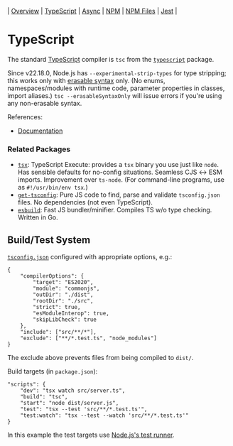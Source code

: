 | [Overview](README.md) | [TypeScript](ts.js) | [Async](async.md)
| [NPM](npm.md) | [NPM Files](npm-files.md) | [Jest](jest.md)
|

TypeScript
==========

The standard [TypeScript] compiler is `tsc` from the [`typescript`] package.

Since v22.18.0, Node.js has `--experimental-strip-types` for type
stripping; this works only with [erasable syntax] only. (No enums,
namespaces/modules with runtime code, parameter properties in classes,
import aliases.) `tsc --erasableSyntaxOnly` will issue errors if you're
using any non-erasable syntax.

References:
- [Documentation][doc]

### Related Packages

* [`tsx`]: TypeScript Execute: provides a `tsx` binary you use just like
  `node`. Has sensible defaults for no-config situations. Seamless CJS ↔
  ESM imports. Improvement over `ts-node`. (For command-line programs, use
  as `#!/usr/bin/env tsx`.)
* [`get-tsconfig`]: Pure JS code to find, parse and validate
  `tsconfig.json` files. No dependencies (not even TypeScript).
* [`esbuild`]: Fast JS bundler/minifier. Compiles TS w/o type checking.
  Written in Go.


Build/Test System
-----------------

[`tsconfig.json`] configured with appropriate options, e.g.:

    {
        "compilerOptions": {
            "target": "ES2020",
            "module": "commonjs",
            "outDir": "./dist",
            "rootDir": "./src",
            "strict": true,
            "esModuleInterop": true,
            "skipLibCheck": true
        },
        "include": ["src/**/*"],
        "exclude": ["**/*.test.ts", "node_modules"]
    }

The exclude above prevents files from being compiled to `dist/`.

Build targets (in `package.json`):

    "scripts": {
        "dev": "tsx watch src/server.ts",
        "build": "tsc",
        "start": "node dist/server.js",
        "test": "tsx --test 'src/**/*.test.ts'",
        "test:watch": "tsx --test --watch 'src/**/*.test.ts'"
    }

In this example the test targets use [Node.js's test runner][njs-test].



<!-------------------------------------------------------------------->

[TypeScript]: https://www.typescriptlang.org/
[doc]: https://www.typescriptlang.org/docs/
[erasable syntax]: https://devblogs.microsoft.com/typescript/announcing-typescript-5-8-beta/#the---erasablesyntaxonly-option

<!-- Packages -->
[`esbuild`]: https://www.npmjs.com/package/esbuild
[`get-tsconfig`]: https://www.npmjs.com/package/get-tsconfig
[`typescript`]: https://www.npmjs.com/package/typescript
[`tsx`]: https://tsx.is/

<!-- Build/Test System -->
[`tsconfig.json`]: https://www.typescriptlang.org/docs/handbook/tsconfig-json.html
[njs-test]: https://nodejs.org/en/learn/test-runner/using-test-runner
